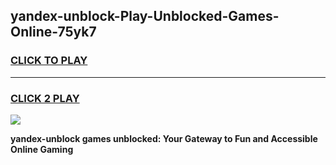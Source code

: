 
## yandex-unblock-Play-Unblocked-Games-Online-75yk7
<h3>
<a href="https://premium76.site?title=yandex-unblock&ref=25A">CLICK TO PLAY</a></h3>
<hr>

<h3>
<a href="https://premium76.site?title=yandex-unblock&ref=25A">CLICK 2 PLAY</a>
  
</h3>

<a href="https://premium76.site?title=yandex-unblock&ref=25A"><img src="https://clearcache.store/games.png"></a>


**yandex-unblock games unblocked: Your Gateway to Fun and Accessible Online Gaming**

